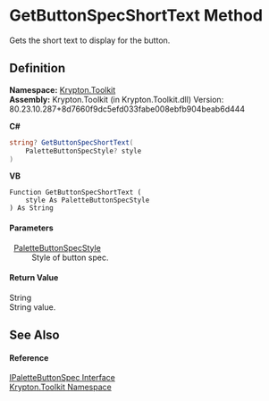 # GetButtonSpecShortText Method


Gets the short text to display for the button.



## Definition
**Namespace:** <a href="79d2eac2-21f4-54ff-7552-b20c33c30600.md">Krypton.Toolkit</a>  
**Assembly:** Krypton.Toolkit (in Krypton.Toolkit.dll) Version: 80.23.10.287+8d7660f9dc5efd033fabe008ebfb904beab6d444

**C#**
``` C#
string? GetButtonSpecShortText(
	PaletteButtonSpecStyle? style
)
```
**VB**
``` VB
Function GetButtonSpecShortText ( 
	style As PaletteButtonSpecStyle
) As String
```



#### Parameters
<dl><dt>  <a href="83478590-f284-d2dc-1763-abdebf00e1cc.md">PaletteButtonSpecStyle</a></dt><dd>Style of button spec.</dd></dl>

#### Return Value
String  
String value.

## See Also


#### Reference
<a href="67a39f59-bb36-d876-4991-a57b7e9aff33.md">IPaletteButtonSpec Interface</a>  
<a href="79d2eac2-21f4-54ff-7552-b20c33c30600.md">Krypton.Toolkit Namespace</a>  
